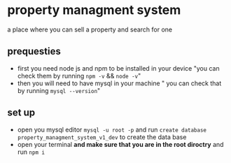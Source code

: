 # property managment system

a place where you can sell a property and search for one

## prequesties

- first you need node js and npm to be installed in your device "you can check them by running `npm -v` && `node -v`"
- then you will need to have mysql in your machine " you can check that by running `mysql --version`"
  
## set up

- open you mysql editor `mysql -u root -p` and run `create database property_managment_system_v1_dev` to create the data base
- open your terminal **and make sure that you are in the root diroctry** and run `npm i`
